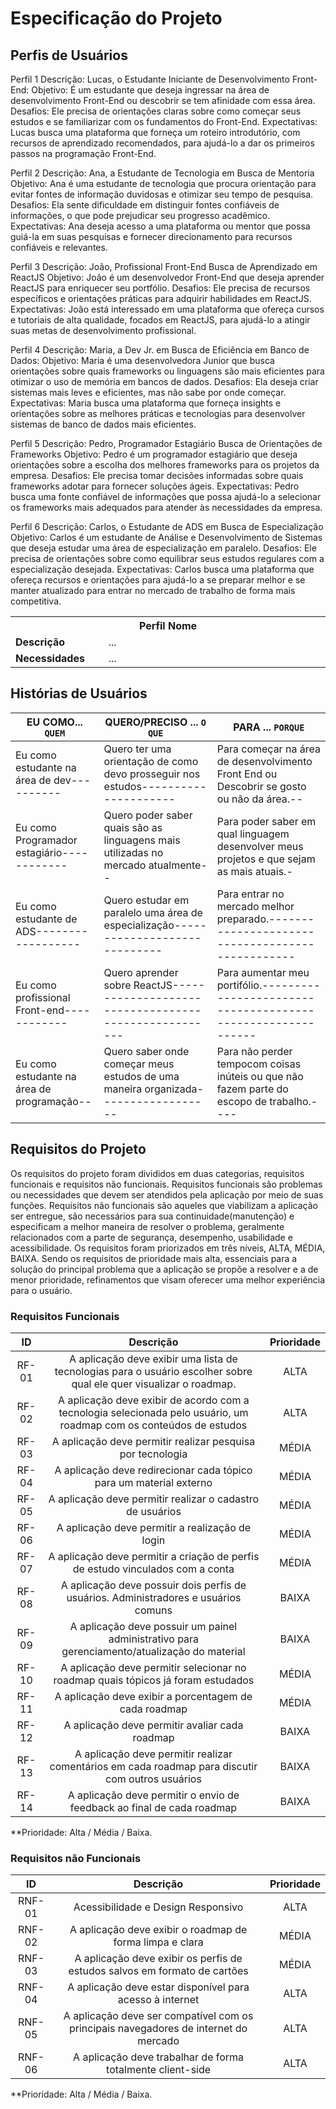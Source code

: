 # Especificação do Projeto

## Perfis de Usuários

Perfil 1
Descrição:   	Lucas, o Estudante Iniciante de Desenvolvimento Front-End:
Objetivo:   	É um estudante que deseja ingressar na área de desenvolvimento Front-End ou descobrir se tem afinidade com essa área.
Desafios:   	Ele precisa de orientações claras sobre como começar seus estudos e se familiarizar com os fundamentos do Front-End.
Expectativas:	Lucas busca uma plataforma que forneça um roteiro introdutório, com recursos de aprendizado recomendados, para ajudá-lo a dar os primeiros passos na programação Front-End.

Perfil 2
Descrição:   	Ana, a Estudante de Tecnologia em Busca de Mentoria
Objetivo:   	Ana é uma estudante de tecnologia que procura orientação para evitar fontes de informação duvidosas e otimizar seu tempo de pesquisa.
Desafios:	    Ela sente dificuldade em distinguir fontes confiáveis de informações, o que pode prejudicar seu progresso acadêmico.
Expectativas:	Ana deseja acesso a uma plataforma ou mentor que possa guiá-la em suas pesquisas e fornecer direcionamento para recursos confiáveis e relevantes.

Perfil 3
Descrição:   	João, Profissional Front-End Busca de Aprendizado em ReactJS
Objetivo: 	    João é um desenvolvedor Front-End que deseja aprender ReactJS para enriquecer seu portfólio.
Desafios:	    Ele precisa de recursos específicos e orientações práticas para adquirir habilidades em ReactJS.
Expectativas:	João está interessado em uma plataforma que ofereça cursos e tutoriais de alta qualidade, focados em ReactJS, para ajudá-lo a atingir suas metas de desenvolvimento profissional.

Perfil 4
Descrição:    	Maria, a Dev Jr. em Busca de Eficiência em Banco de Dados:
Objetivo:    	Maria é uma desenvolvedora Junior que busca orientações sobre quais frameworks ou linguagens são mais eficientes para otimizar o uso de memória em bancos de dados.
Desafios:       Ela deseja criar sistemas mais leves e eficientes, mas não sabe por onde começar.
Expectativas:	Maria busca uma plataforma que forneça insights e orientações sobre as melhores práticas e tecnologias para desenvolver sistemas de banco de dados mais eficientes.

Perfil 5
Descrição:   	Pedro, Programador Estagiário Busca de Orientações de Frameworks
Objetivo:   	Pedro é um programador estagiário que deseja orientações sobre a escolha dos melhores frameworks para os projetos da empresa.
Desafios:	    Ele precisa tomar decisões informadas sobre quais frameworks adotar para fornecer soluções ágeis.
Expectativas:	Pedro busca uma fonte confiável de informações que possa ajudá-lo a selecionar os frameworks mais adequados para atender às necessidades da empresa.

Perfil 6
Descrição:   	Carlos, o Estudante de ADS em Busca de Especialização
Objetivo:    	Carlos é um estudante de Análise e Desenvolvimento de Sistemas que deseja estudar uma área de especialização em paralelo.
Desafios:	    Ele precisa de orientações sobre como equilibrar seus estudos regulares com a especialização desejada.
Expectativas:	Carlos busca uma plataforma que ofereça recursos e orientações para ajudá-lo a se preparar melhor e se manter atualizado para entrar no mercado de trabalho de forma mais competitiva.


<table>
<tbody>
<tr align=center>
<th colspan="2">Perfil Nome </th>
</tr>
<tr>
<td width="150px"><b>Descrição</b></td>
<td width="600px">...</td>
</tr>
<tr>
<td><b>Necessidades</b></td>
<td>...</td>
</tr>
</tbody>
</table>


## Histórias de Usuários

|EU COMO... `QUEM`                         | QUERO/PRECISO ... `O QUE`                                                       |PARA ... `PORQUE`                                                                        |
|------------------------------------------|---------------------------------------------------------------------------------|-----------------------------------------------------------------------------------------|
|Eu como estudante na área de dev----------|Quero ter uma orientação de como devo prosseguir nos estudos---------------------|Para começar na área de desenvolvimento Front End ou Descobrir se gosto ou não da área.--|
|Eu como Programador estagiário------------|Quero poder saber quais são as linguagens mais utilizadas no mercado atualmente--|Para poder saber em qual linguagem desenvolver meus projetos e que sejam as mais atuais.-|
|Eu como estudante de ADS------------------|Quero estudar em paralelo uma área de especialização-----------------------------|Para entrar no mercado melhor preparado.-------------------------------------------------|
|Eu como profissional Front-end------------|Quero aprender sobre ReactJS-----------------------------------------------------|Para aumentar meu portifólio.------------------------------------------------------------|
|Eu como estudante na área de programação--|Quero saber onde começar meus estudos de uma maneira organizada------------------|Para não perder tempocom coisas inúteis ou que não fazem parte do escopo de trabalho.----|

## Requisitos do Projeto

Os requisitos do projeto foram divididos em duas categorias, requisitos funcionais e requisitos não funcionais.
Requisitos funcionais são problemas ou necessidades que devem ser atendidos pela aplicação por meio de suas funções.
Requisitos não funcionais são aqueles que viabilizam a aplicação ser entregue, são necessários para sua continuidade(manutenção) e especificam a melhor maneira de resolver o problema, geralmente relacionados com a parte de segurança, desempenho, usabilidade e acessibilidade.
Os requisitos foram priorizados em três níveis, ALTA, MÉDIA, BAIXA. Sendo os requisitos de prioridade mais alta, essenciais para a solução do principal problema que a aplicação se propõe a resolver e a de menor prioridade, refinamentos que visam oferecer uma melhor experiência para o usuário.


### Requisitos Funcionais

|   ID   |                                                      Descrição                                                      | Prioridade |
|:------:|:-------------------------------------------------------------------------------------------------------------------:|:----------:|
| RF- 01 | A aplicação deve exibir uma lista de tecnologias para o usuário escolher sobre qual ele quer visualizar o roadmap.  | ALTA       |
| RF- 02 | A aplicação deve exibir de acordo com a tecnologia selecionada pelo usuário, um roadmap com os conteúdos de estudos | ALTA       |
| RF- 03 | A aplicação deve permitir realizar pesquisa por tecnologia                                                          | MÉDIA      |
| RF- 04 | A aplicação deve redirecionar cada tópico para um material externo                                                  | MÉDIA      |
| RF-05  | A aplicação deve permitir realizar o cadastro de usuários                                                           | MÉDIA      |
| RF-06  | A aplicação deve permitir a realização de login                                                                     | MÉDIA      |
| RF-07  | A aplicação deve permitir a criação de perfis de estudo vinculados com a conta                                      | MÉDIA      |
| RF-08  | A aplicação deve possuir dois perfis de usuários. Administradores e usuários comuns                                 | BAIXA      |
| RF-09  | A aplicação deve possuir um painel administrativo para gerenciamento/atualização do material                        | BAIXA      |
| RF-10  | A aplicação deve permitir selecionar no roadmap quais tópicos já foram estudados                                    | MÉDIA      |
| RF-11  | A aplicação deve exibir a porcentagem de cada roadmap                                                               | MÉDIA      |
| RF-12  | A aplicação deve permitir avaliar cada roadmap                                                                      | BAIXA      |
| RF-13  | A aplicação deve permitir realizar comentários em cada roadmap para discutir com outros usuários                    | BAIXA      |
| RF-14  | A aplicação deve permitir o envio de feedback ao final de cada roadmap                                              | BAIXA      |


**Prioridade: Alta / Média / Baixa. 

### Requisitos não Funcionais

|   ID   |                                       Descrição                                      | Prioridade |
|:------:|:------------------------------------------------------------------------------------:|:----------:|
| RNF-01 | Acessibilidade e Design Responsivo                                                   | ALTA       |
| RNF-02 | A aplicação deve exibir o roadmap de forma limpa e clara                             | MÉDIA      |
| RNF-03 | A aplicação deve exibir os perfis de estudos salvos em formato de cartões            | MÉDIA      |
| RNF-04 | A aplicação deve estar disponível para acesso à internet                             | ALTA       |
| RNF-05 | A aplicação deve ser compatível com os principais navegadores de internet do mercado | ALTA       |
| RNF-06 | A aplicação deve trabalhar de forma totalmente client-side                           | ALTA       |

**Prioridade: Alta / Média / Baixa. 

